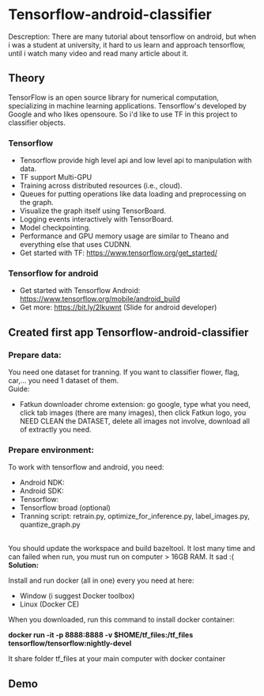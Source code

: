 # Tensorflow-android-classifier
Descreption: There are many tutorial about tensorflow on android, but when i was a student at university, it hard to us learn and approach tensorflow, until i watch many video and read many article about it.

## Theory
TensorFlow is an open source library for numerical computation, specializing in machine learning applications. Tensorflow's developed by Google and who likes opensoure. So i'd like to use TF in this project to classifier objects.

### Tensorflow
* Tensorflow provide high level api and low level api to manipulation with data.
* TF support Multi-GPU
* Training across distributed resources (i.e., cloud).
* Queues for putting operations like data loading and preprocessing on the graph.
* Visualize the graph itself using TensorBoard.
* Logging events interactively with TensorBoard.
* Model checkpointing.
* Performance and GPU memory usage are similar to Theano and everything else that uses CUDNN.
* Get started with TF: https://www.tensorflow.org/get_started/

### Tensorflow for android
* Get started with Tensorflow Android: https://www.tensorflow.org/mobile/android_build
* Get more: https://bit.ly/2Ikuwnt (Slide for android developer)

## Created first app Tensorflow-android-classifier

### Prepare data: 
You need one dataset for tranning. If you want to classifier flower, flag, car,... you need 1 dataset of them. <br>
Guide:
* Fatkun downloader chrome extension: go google, type what you need, click tab images (there are many images), then click Fatkun logo, you NEED CLEAN the DATASET, delete all images not involve, download all of extractly you need. 

### Prepare environment:
To work with tensorflow and android, you need: 
* Android NDK:
* Android SDK:
* Tensorflow:
* Tensorflow broad (optional)
* Tranning script: retrain.py, optimize_for_inference.py, label_images.py, quantize_graph.py 
<br>
You should update the workspace and build bazeltool. It lost many time and can failed when run, you must run on computer > 16GB RAM. It sad :(
<br>
<b>Solution: </b>
  
Install and run docker (all in one) every you need at here:  

* Window (i suggest Docker toolbox)
* Linux (Docker CE)

When you downloaded, run this command to install docker container:

<b>docker run -it -p 8888:8888 -v $HOME/tf_files:/tf_files tensorflow/tensorflow:nightly-devel</b>

It share folder tf_files at your main computer with docker container

## Demo
